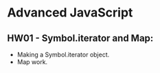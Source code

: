 # Advanced JavaScript

## HW01 - Symbol.iterator and Map:

- Making a Symbol.iterator object.
- Map work.
